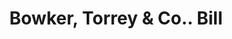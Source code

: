 ---
doi: 10.7916/D8V13H0G
date_other: '1870'
date_other_textual: 1870-1879
form: printed ephemera
genre:
- Invoices
name:
- Bowker, Torrey & Co.
object_in_context_url: https://biggert.cul.columbia.edu/items/view/ave_biggert_01849
subject_hierarchical_geographic:
- Boston, Massachusetts, United States
subject_name:
- Bowker, Torrey & Co.
title: Bowker, Torrey & Co.. Bill
sort_title: Bowker, Torrey & Co.. Bill
call_number: ave_biggert_01849
coordinates:
- 42.35805555555556,-71.06361111111111
pid: ave_biggert_01849
identifiers: ave_biggert_01849
thumbnail: https://derivativo-3.library.columbia.edu/iiif/2/ldpd:490699/full/!256,256/0/native.jpg
permalink: /biggert/ave_biggert_01849/
layout: iiif-image-page
---